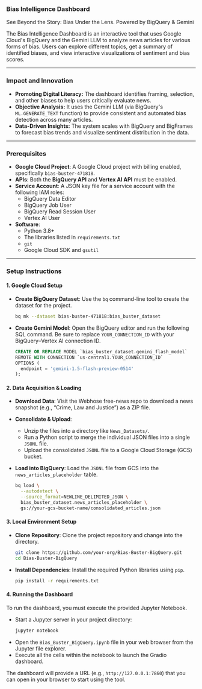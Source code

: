 ### Bias Intelligence Dashboard

See Beyond the Story: Bias Under the Lens. Powered by BigQuery & Gemini

The Bias Intelligence Dashboard is an interactive tool that uses Google Cloud's BigQuery and the Gemini LLM to analyze news articles for various forms of bias. Users can explore different topics, get a summary of identified biases, and view interactive visualizations of sentiment and bias scores.

-----

### Impact and Innovation

  * **Promoting Digital Literacy:** The dashboard identifies framing, selection, and other biases to help users critically evaluate news.
  * **Objective Analysis:** It uses the Gemini LLM (via BigQuery's `ML.GENERATE_TEXT` function) to provide consistent and automated bias detection across many articles.
  * **Data-Driven Insights:** The system scales with BigQuery and BigFrames to forecast bias trends and visualize sentiment distribution in the data.

-----

### Prerequisites

  * **Google Cloud Project**: A Google Cloud project with billing enabled, specifically `bias-buster-471818`.
  * **APIs**: Both the **BigQuery API** and **Vertex AI API** must be enabled.
  * **Service Account**: A JSON key file for a service account with the following IAM roles:
      * BigQuery Data Editor
      * BigQuery Job User
      * BigQuery Read Session User
      * Vertex AI User
  * **Software**:
      * Python 3.8+
      * The libraries listed in `requirements.txt`
      * `git`
      * Google Cloud SDK and `gsutil`

-----

### Setup Instructions

#### 1\. Google Cloud Setup

  * **Create BigQuery Dataset**: Use the `bq` command-line tool to create the dataset for the project.
    ```bash
    bq mk --dataset bias-buster-471818:bias_buster_dataset
    ```
  * **Create Gemini Model**: Open the BigQuery editor and run the following SQL command. Be sure to replace `YOUR_CONNECTION_ID` with your BigQuery–Vertex AI connection ID.
    ```sql
    CREATE OR REPLACE MODEL `bias_buster_dataset.gemini_flash_model`
    REMOTE WITH CONNECTION `us-central1.YOUR_CONNECTION_ID`
    OPTIONS (
      endpoint = 'gemini-1.5-flash-preview-0514'
    );
    ```

#### 2\. Data Acquisition & Loading

  * **Download Data**: Visit the Webhose free-news repo to download a news snapshot (e.g., “Crime, Law and Justice”) as a ZIP file.

  * **Consolidate & Upload**:

      * Unzip the files into a directory like `News_Datasets/`.
      * Run a Python script to merge the individual JSON files into a single `JSONL` file.
      * Upload the consolidated `JSONL` file to a Google Cloud Storage (GCS) bucket.

  * **Load into BigQuery**: Load the `JSONL` file from GCS into the `news_articles_placeholder` table.

    ```bash
    bq load \
      --autodetect \
      --source_format=NEWLINE_DELIMITED_JSON \
      bias_buster_dataset.news_articles_placeholder \
      gs://your-gcs-bucket-name/consolidated_articles.json
    ```

#### 3\. Local Environment Setup

  * **Clone Repository**: Clone the project repository and change into the directory.
    ```bash
    git clone https://github.com/your-org/Bias-Buster-BigQuery.git
    cd Bias-Buster-BigQuery
    ```
  * **Install Dependencies**: Install the required Python libraries using `pip`.
    ```bash
    pip install -r requirements.txt
    ```

#### 4\. Running the Dashboard

To run the dashboard, you must execute the provided Jupyter Notebook.

  * Start a Jupyter server in your project directory:
    ```bash
    jupyter notebook
    ```
  * Open the `Bias_Buster_BigQuery.ipynb` file in your web browser from the Jupyter file explorer.
  * Execute all the cells within the notebook to launch the Gradio dashboard.

The dashboard will provide a URL (e.g., `http://127.0.0.1:7860`) that you can open in your browser to start using the tool.
